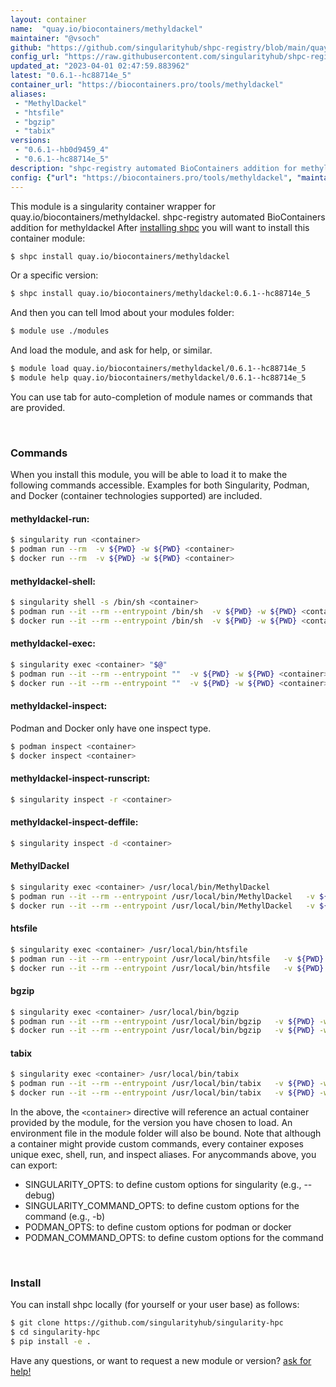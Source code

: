 ```yaml
---
layout: container
name:  "quay.io/biocontainers/methyldackel"
maintainer: "@vsoch"
github: "https://github.com/singularityhub/shpc-registry/blob/main/quay.io/biocontainers/methyldackel/container.yaml"
config_url: "https://raw.githubusercontent.com/singularityhub/shpc-registry/main/quay.io/biocontainers/methyldackel/container.yaml"
updated_at: "2023-04-01 02:47:59.883962"
latest: "0.6.1--hc88714e_5"
container_url: "https://biocontainers.pro/tools/methyldackel"
aliases:
 - "MethylDackel"
 - "htsfile"
 - "bgzip"
 - "tabix"
versions:
 - "0.6.1--hb0d9459_4"
 - "0.6.1--hc88714e_5"
description: "shpc-registry automated BioContainers addition for methyldackel"
config: {"url": "https://biocontainers.pro/tools/methyldackel", "maintainer": "@vsoch", "description": "shpc-registry automated BioContainers addition for methyldackel", "latest": {"0.6.1--hc88714e_5": "sha256:4a3fcad9ffe74bff2689c8e43c05f1c15424f8ed099772cc7f1deff9330546fa"}, "tags": {"0.6.1--hb0d9459_4": "sha256:35881d0588da6d8f54dd397bd02318870467c5a07dacddd1bba019020eb1b652", "0.6.1--hc88714e_5": "sha256:4a3fcad9ffe74bff2689c8e43c05f1c15424f8ed099772cc7f1deff9330546fa"}, "docker": "quay.io/biocontainers/methyldackel", "aliases": {"MethylDackel": "/usr/local/bin/MethylDackel", "htsfile": "/usr/local/bin/htsfile", "bgzip": "/usr/local/bin/bgzip", "tabix": "/usr/local/bin/tabix"}}
---
```


This module is a singularity container wrapper for quay.io/biocontainers/methyldackel.
shpc-registry automated BioContainers addition for methyldackel
After [installing shpc](#install) you will want to install this container module:


```bash
$ shpc install quay.io/biocontainers/methyldackel
```

Or a specific version:

```bash
$ shpc install quay.io/biocontainers/methyldackel:0.6.1--hc88714e_5
```

And then you can tell lmod about your modules folder:

```bash
$ module use ./modules
```

And load the module, and ask for help, or similar.

```bash
$ module load quay.io/biocontainers/methyldackel/0.6.1--hc88714e_5
$ module help quay.io/biocontainers/methyldackel/0.6.1--hc88714e_5
```

You can use tab for auto-completion of module names or commands that are provided.

<br>

### Commands

When you install this module, you will be able to load it to make the following commands accessible.
Examples for both Singularity, Podman, and Docker (container technologies supported) are included.

#### methyldackel-run:

```bash
$ singularity run <container>
$ podman run --rm  -v ${PWD} -w ${PWD} <container>
$ docker run --rm  -v ${PWD} -w ${PWD} <container>
```

#### methyldackel-shell:

```bash
$ singularity shell -s /bin/sh <container>
$ podman run --it --rm --entrypoint /bin/sh  -v ${PWD} -w ${PWD} <container>
$ docker run --it --rm --entrypoint /bin/sh  -v ${PWD} -w ${PWD} <container>
```

#### methyldackel-exec:

```bash
$ singularity exec <container> "$@"
$ podman run --it --rm --entrypoint ""  -v ${PWD} -w ${PWD} <container> "$@"
$ docker run --it --rm --entrypoint ""  -v ${PWD} -w ${PWD} <container> "$@"
```

#### methyldackel-inspect:

Podman and Docker only have one inspect type.

```bash
$ podman inspect <container>
$ docker inspect <container>
```

#### methyldackel-inspect-runscript:

```bash
$ singularity inspect -r <container>
```

#### methyldackel-inspect-deffile:

```bash
$ singularity inspect -d <container>
```


#### MethylDackel

```bash
$ singularity exec <container> /usr/local/bin/MethylDackel
$ podman run --it --rm --entrypoint /usr/local/bin/MethylDackel   -v ${PWD} -w ${PWD} <container> -c " $@"
$ docker run --it --rm --entrypoint /usr/local/bin/MethylDackel   -v ${PWD} -w ${PWD} <container> -c " $@"
```


#### htsfile

```bash
$ singularity exec <container> /usr/local/bin/htsfile
$ podman run --it --rm --entrypoint /usr/local/bin/htsfile   -v ${PWD} -w ${PWD} <container> -c " $@"
$ docker run --it --rm --entrypoint /usr/local/bin/htsfile   -v ${PWD} -w ${PWD} <container> -c " $@"
```


#### bgzip

```bash
$ singularity exec <container> /usr/local/bin/bgzip
$ podman run --it --rm --entrypoint /usr/local/bin/bgzip   -v ${PWD} -w ${PWD} <container> -c " $@"
$ docker run --it --rm --entrypoint /usr/local/bin/bgzip   -v ${PWD} -w ${PWD} <container> -c " $@"
```


#### tabix

```bash
$ singularity exec <container> /usr/local/bin/tabix
$ podman run --it --rm --entrypoint /usr/local/bin/tabix   -v ${PWD} -w ${PWD} <container> -c " $@"
$ docker run --it --rm --entrypoint /usr/local/bin/tabix   -v ${PWD} -w ${PWD} <container> -c " $@"
```



In the above, the `<container>` directive will reference an actual container provided
by the module, for the version you have chosen to load. An environment file in the
module folder will also be bound. Note that although a container
might provide custom commands, every container exposes unique exec, shell, run, and
inspect aliases. For anycommands above, you can export:

 - SINGULARITY_OPTS: to define custom options for singularity (e.g., --debug)
 - SINGULARITY_COMMAND_OPTS: to define custom options for the command (e.g., -b)
 - PODMAN_OPTS: to define custom options for podman or docker
 - PODMAN_COMMAND_OPTS: to define custom options for the command

<br>

### Install

You can install shpc locally (for yourself or your user base) as follows:

```bash
$ git clone https://github.com/singularityhub/singularity-hpc
$ cd singularity-hpc
$ pip install -e .
```

Have any questions, or want to request a new module or version? [ask for help!](https://github.com/singularityhub/singularity-hpc/issues)